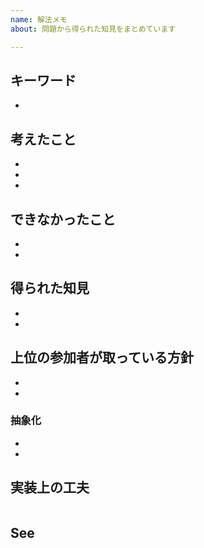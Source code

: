 ```yaml
---
name: 解法メモ
about: 問題から得られた知見をまとめています

---
```


## キーワード

-

## 考えたこと

-
-
-

## できなかったこと

-
-

## 得られた知見

-
-

## 上位の参加者が取っている方針

-
-

### 抽象化

-
-

## 実装上の工夫

```py
```

## See
